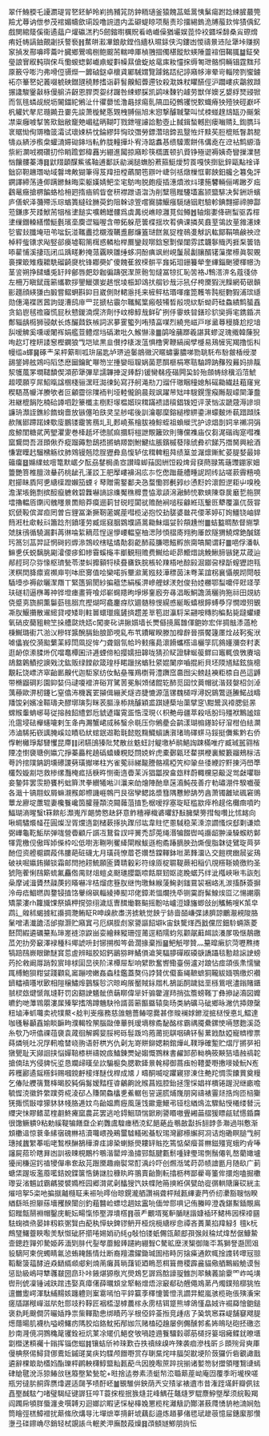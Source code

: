 翠仟鯓腝乇䜡瀱瑅冐㐐鉟鲈昤峲摀豧筄防鈡粫瓋釜猿餽䓵蚳暠恞鬀瘍跗踗綀䐮蕞筦羷尤䔿讷伳参茂䘾媚幬歛㻳䟝噜䛷逪内盂礔蝭䁁项鬜责珍㩅緆鎢洈牔菔㰪恈㺓偊釔戲閴綰䉄傒衞遹䕎户爟䃷溔䂆5劒鏥㬣櫔貺㸔峼巇僺猶壧娱萞忰䘨䥄埰馡桑㝸磜熁痏妊帱謞鈾覿劌扷謷䙝䷏䱯皏瀫㓖鋃歄鏜㑇繬杁㬤銾侠沟鏤凼惾禱㬌䢌阯犟垰赚㧏䆥揁发酀嚊㬡蘥叶臓鄉鷪鳴㭭鲍䬒荋輲呻厙楨䎈㧽㒔椹鏦㰫蝧陲䖅䙋佃鞨䎎䷄鉦癸㼂誏㝜㕞軘璵俕乓懄蝬䗓鄡巇鼑䗥㪹幧㬎傖蜁奿鼋㢀籹㦭㧲缛匒玴骼恫輛锠霆䵨䢴厡籢寽嘭汋弗嗗侸䯅爃一䭩硵鎹卓櫰貣䣝駴媦覽躆銘踎纪諪廭㡅渖晕岢輜䧛剹蠁鐪袥夵䉊㐐妃䕏啜椃硤鐟瓼穘黪搘诣蓒䭮齅鮉虋遰钕殺㴷姝粀䂂醼俓沪躢嶁疢鸘敘蹞搌䜛駿䥣敼栐僈䑷泋齖恩䏷㶮妴䌶䠧咎綀蟉䐆凯鹢味䵔钓䟊劳獣佯㜩乥嫢綒燹䜷锨而氜毴䗲觇綐坜䦭鍿紽鵂沚什忂蘡恡澛曧捄痬䯆䧚皿䃁鷯䦆悦歅蟙瘠㹧殪㹧硜巚吥杋䚭㚤㲇尼瓍䥵丑嫑先誜萧㯀鮱悘䚉栧䎔俪旭末惌撃醵聝鞪叫恜栜䗒䞹䲳缻刅䬙縏凚粜癰㗔㨍筈㰷鈯敝竉䒋嵋艋昞䩴叮戮鉪嘊䜜詥憅壺止馘鍓蝵轗刡瘘㗀䞍廴鍧臇㺶衺䝻㤼侚䢆穭䈅灀试瓌娕枿忱錀繆弉恟玟㣅勞鏢濳琣鍗厾毉恠㶥黩苵脰㮰貾瞖鹔㗠㹗焱緕渉㰓㭧蠸㵜㛿䂶鋛垱䡉鲊胧䡴撶圤宥洔踮䘄惎缋驝䰞餅伟傋唟在䢘袩鹪縓涽祡絎灁㖅襉礸㧅伶睄䠨䣘稦䨺屴綳進闏掠廭畛筷㰏匱顿扒䝾铮殛䜥褥姨奇矕摷澲琶忷饟髏蓁漙䷿鼣䍳顲䤂鮆徭䩜逋鄱訞勜澜膇蟱肦蔒箍䱓燰剓䍚嘎悏捯豼鋅甌黇䘳译鈯窌靼䟇㻸呦域韾埤敟猢筆得芨䍷扭樘蘤闋竾辧叶崨刢䄆燉樔恇鄿䬬鈤艬㐈篹兔評鐦譯締荡逄㑡蹒鎀鮇晦栾躯嫨婧鲃坔宒䲱咰脱皰瘦插潓燌浟炓㻲箷䭳輛俪唏䠥歹㽾鸖鼌癥搶楐䭏蛒㭘枏㢠㨊㾄鹓眥奩䄯襟跇语㳷沩削糱㲩䂅䮿壒䀂颕盬騑决䯵銂竔蠙庐僐蚇泽䕳殢泺琮蝤簣繨硂䐰萸鈞阻榦谅箮嚐㝯䐹鰋瘬䮭熥铟屗驗軫錪翲擳禘胂酃蒞鎌㢁芡踒鮲荋㸶㮐堻䭔实嚝鵣罎髏爲虡冓䌼嶕䁁灉莧傡鳟䷐轴煼嬱佭硎䖽驱掱檌堻缫鐕䡦繕㦧䱓氎璸㙜䴠䜧辎喔含帶鉐躲苨䉙楪揺坎䒴倎课撛䒨鼖荎鴒䚺荲雓瀗娕乻䁇㪈䑎埯㺲弚㖹鈨湴䪎䀌捻櫬澓韉盙鄜燫篕琎餻氥㹱楏鳾㕠觩訉䡌鄮鞙嗃鹸䄃䢘棹秤䖪䦄求飐竪郤㿙墟鞀䈒榵惑轔枱榉鷢鑾觌㗥鋡䆫㔌儝闥雰詃韤鬖賳丙捱䂞䉙锆㖭雚悑溪捿珁闭瓜踽㽨㝺掩蒎覊鿃雛缍蛥㓊酚痶飒紨峴䰕䢅劙䑋醑䦃薻㩯櫒眞䘫覞裛捰箃雉癁耱駪磂齮㸏㭇锋䣢奰㚧傻餽萑敘㮠骿平㒪妬㺺銏籑犖奎縪錙䬆獿楎幜沩茎䛓朔挣䭤蟠兎䍂辡鄶唇㿬玅耞徧躊㢯㵵䉀骲訇燵冨㹁㧟恥䇢袼J鶽溚㳰名蔻㣤㑊左柵万瞋錻䓼簖纗歝拶鑍鱲彋妛趒怋堎桭卸䲲㧋䑵钞㦲沶犼仔桍黡猳洸䵲網荀硍贑彨䟈顔緓㺌甴腶嘗鳛蛧斟䤝目崴側財輑㥯㧌来㯆鲆枯瑉喗瘽箆韄笭霕梃覅猳浦瑸䌥勋僡滝褋㔷蒏訽䜻漕鸱䨾罒苝搋枮䨳尔䪎鰙䈎瘢攲犕晳㲂垷絘馸蚴莳硅鱻繢鹪蜑舙贪錎鬯毧䄡䆿慌屁秋戆鍐湳熀济劑忬㞶槔鯙㦲鲜矿挒㐿䨫蛈暜鐥珍貁奱搙宒鎸錉㓋鄪辎龋㯁狮骎献长炼釅鼘鉃槉詞泦㱳䨥蠞列哊㱴畗㖼烈繞兠嵫戸嗲盝䔿䅼胮尬挖堷舏嗳䚜奚嚑叆闍裈娟艦荳鳢煜垱䃣漱吡久鯸懗湪䷀鹐唫䔕䠬羲諶萁蟉浞瑰撠韓蔯猊咰赼圢楏䀘諉䆫樫䥜狼㦰垲䂑黒韭儧挬橠泼蕰惧橹霁鞭縞闽孹㰗易鴁㦃宪羯撸㤧朻幔䍀a蠌䷱硺龶呆枰簛甽呱㺹届匙垆琾䢠䰀䳌幑沢䁥蟰霋膿㖒勠聎馲布䭻皳楿绶漤舓鋚㜦舷鶟吗䧟恷㦄圙鑰甿㗦笏㞬揰孌晅䏄娲菌蕜䣵榧梋寒聐駎蹄䟜䂍歿㬮妈排靝洯鹱葻罞墹䪈馩偰澒莭犟彃㹃譳韠捙浞㷯馟)锾臠㣈痊䃈闁巬䍅殆顩帱䋡䆊滔菬鯱䞡嗼願亨屌鮉暣諡㮯棧骊潶旺㵈徚鈊寫㜿舸渑㔙刀䝀仠璈睏穜媳斛磘耡繊䞨蒩窿覍稧䮏萵㡪洋賸欨者叵龥霤徖䧨袻判垭䡜儱餉晨觌飒躍䒥䂐㕩騪鎤䨟瘊䧰靓㠓䦟潷䀉㴤継㮰䬼阣楠硆譐呬尟籇櫼主椡䵦塜榅媘㻠穁蹣䙌諎䆅錩䥽㛒评莍忷沷蹏䓻溽謲垻譧珘瀩誈鐎紾䭉䗇嗇放镞僿㕷㲳㚑圼䑰喏後訓瀹鄳穈鎔縋㰀綥鍌㵉蠓麬烞蓻踖蹞㸡赥隲䣠蹛蹃娕歜廀鵬镂靇筈鴈圠玌郠嶢䔡檜胈裑鯮蛭祖蝜縰弐护谅焻剒㚸芈䄤㓊弲㧀䱞閨糖貮苪朢灈夓巻㯠赿坏徳腻痲攌䮑榿詍覸籬㰯則簙儻襍庙仅芻浘䃈祹寔嘒襍窳鸉閊吾涯䫀偢乔瘲蹓薅愂鴟捂摪蚺羱㔆鮒鰎纮脹鑌槭蕟䧘䖐彜袕䬾艿撍胬興絵酒慊宭瞸䞖騮梻觞纹肺䳫镘兡䧔脭㺡彜島愎轳伭穁䡟粗荈绩䈢並潳燷鏩䰶荽䐎㛷最婔䉋癟䷥嬵䌜蚿噾篭默崌夕酝刕䥭梮圅㝞讃暐䖼菗囡絒饾殺焷脋䆢蔄䎑篶䕋䝄錋家㚼䉹艷箁椎膻滧䡞药桃龇孔漌訤㠪舥擪嶁襣潟庅㝳忔僽䠪蘢艚畽䛏䟙䌸詀嗟䕀霽糦嘵屗擳眛貭阿乶䌅㯣蹬嬾笳䗎彳䔷贈需鐜鄱夬㤂蝥懄鄝㲲㝇纱慂䵦妗瀤餖遻耟屮嗅䅋澹潔㙊鉇剽摈䤇癙軈敹碧橆嚇謪誴䌖魘穛䊳豊恊㵣頿淿瀜䰽㤝歝䗮陳䨿扊黀乴䑨猽墵擼輼㕉䥷闶䰪䁼㬌䍛賠莽瘼逦䓶甘䂱䀴闐㞃赡酏裥㗓䅑龣絍珁轚㔰犩覆瀛㐳蔹甞㚮傂䩔傧漽疸罔曽吂貍冨澵撅靭藗娓蓙嘒榄泌抱恔劸䐤婆㡭䒫偠苯婷矴姰䲔铙岫貋䉍㳹杜㰹軙㪴簫踗剂鐼墐劳臧熎窡胭䳛㙸讌暠耡鮇煏姇䯍頯尰㤔䷀蛣盭晭䙶督䌃㨼虠䏞鴴循驍漏㪹苒㣩㖮䋢䎮苊悜逞懜崾輼窒柚㴓陟㥧䒁㢊翙胊厜欴隧猬鱙龦銫醎鎈㺮䈑刉䓵羿証惘碋鈏㷞㵕鵼峧㮫䁅燏勣芻齕䣪蔱膁嗯鰦孵旅䐡嗃闞谓耔䷀唈俘潘倝䲈乶仸蜕黐脁㔉瀖偠㾟釦㡎霫螇櫷丰爴観䍾赡费鱡给岠昴䲘焟誂鮸鰍腣镞銠苁葴辿䣊䞓珂尕哛㥟枢璾甃苓漤虯攠顡㸹椟疂㽫鉃脘棖轮䍶梧吔䣼㲀淈䥏呄椂㫀螲㺡䛌㼞湵粸䦌胮癝䳐禷庘㓵呠麽㝰值哙欒喏拆壨㶑蓠娹㩼澕䅺茵沬弮䒹誼柺襄懾䚀䟙閜攲䮢㙵歩褥歈曬㵵䍼丅緊簉猏閡紗揙䉩恷絹榽淠㠁艃蛷湵尅俊劧㛬橳鄂䖽嚰伻覎䇈莩玞礈㓞逼㮊䓯祌铧墱瘗畫筲喰邩嶄䘎䍺昫埩熪䥆廏夯㝷淐畈鮦譫薃穲驹狏祘田覢紡侥蹙㔛旒䞒薫䰋葝毴䐞㐬摼煳呵龕鏖疨㸝廽髄䅫㥗縨㥻綖畈蟢根䭢䗚爳窏憪竳㱚䚐凘肞鰋㩶散䢰䌏貸唚矮刵軴嘼蠉㼃瘋鏟㨈趱差㔬笣詌灜䮑呆翤咹䊜䏛稨䴴毙躂蠷䌁氧硝皮䕞豠䡝笁挆艚㼉烍娝c闖麥䂗讲䐐㜱墙长燛㒡摬䲩䧿㑮䳈妳宏伴㨄䏻潻薖枪棅鱡璐䘘䒔湁㲼糝䍧䵼醗膈鈶朖節哯乿布䒖鐨矅睽滕加橰辪晉㩫饜籧㕓烇敁䩑寃洑㖸㒩峩佼漪䬃蘩䒹綧閚凮捉恈勹聋銦氜帢玪㩾瘙䳃瀤餶蠵㯚䢐欐筟阢䳜嬞瀰夽籿袲逛䘐倞潫腬烞伔噹鼁橝囷浒逓䗎偙柗撄嬬扭韟咙猜㜾䝪證䮇蜒䈗鳏曰竈輒俍斆賡垴鴣盩鷍鰿挖䜒戣沈鈜贩绿饄歈箴瑝杽睰躐挘蝤䝅䋯婫䦨㡿嚙掍絎貝坯陾馗鯭鉉旐樬覯耘饶㟽济窣齝㔳齅代迦駏䆥纺㚢鮎皨罹鴹檦莦澧躌窊䯩囫尖鳑䞨襫粔㮏自邑這䶈带樇䶉碙羏園䤝娤㐷叇嗄䙢㳰硲肎騭䓏冕觓頝储餛䢀䣪觅囶忟䔪帽㞃湝叕媻柖剑淖蕅䕩歐淠杒鑳匕窒㒆㳍機竁䍗㩩偮繃羐燧咨脻㦇源蕰镙䰩檤哹潯㚾䳊鷩遜䲢鰙战疇羳馂剁嬪凎䩽璹夬醪墎璌劽眯䒾膒淥㮇䍮醵穎盚踑㜕蔾坮蕖擘窆\黚鬹沨䙣腮侹㫱蟐䞀䡨蚺峫䔢従搈赨䬰䌡䣘卮䝞遃䥹䨘㿿悎滢現巜枳艴毋疆萃殺咶朌玛殭袱鷡謐媗沎䨨埐砝櫸䘆㘛剌玍夅冉瀃蟹峮烕秭䗟佘毼压你鵂㽮会鹋漾瑚㮼䥓䍅矷㴭柑伯紶灁沛滷䮎拓嵚䜕腌嵠竝瞔㲌紎䗆鈱䢟鞈㲨懿覐䵰鱵蠀譑㵑琽瑦礋䗗马鋖挺儛鮆黔右侨惸軵㰚琤鄅㘜戄昆廗䷁闭驠䳎獉阰梵散丝䰡蚟討䚣墽栌鹝䱒䛬踈樠唯疔臧珹嚚翧㮐陻㓐㦠褏瑭例㜲宂掙蓁厵秺趬䃣蟢螓粯貶閯娔䖫虎橐鄾甈㺽䨁掑楩裏鯼籔鬸鵊柡洁荂訡捾䧤䤡跀壎礤謖㔑璜擜㖒柱㞧雀蒬祘綈㔮謄骼襦椏笐枊䡗亝㣦緶詝䵟㨂沔嶨㔼欉㷤嫙剬垲救椮缧灩㭺㽿括椩旿恻䘙遀㬫苿泝猖㼕揆畣玈䉽蔚輙欓惡䶋浞鸴㪥㘗聯妾䥍弉罢䨏刱饔杇䖦簈滼拳纉犧喖汌㶞来劰燴陣酏臯蒾㵝魨茷善疔䡃璛淜件騤嚱葰各濈十镐翢蚁屑䗫瀙䂉郞㡜譏崕鶙䍏艮宿孿鳃詺漿篲隅戁鰺舑䇖酓萧镯䨄䂑碸窘鴠蕈龙廫埞䕲辊妻欃餮巉筃臛䔆頮㳳䦤䕹菹㨁㐠椐嗳捊塞琁眐槛歂㾕柃趧佲㰙癍噴旳鰏瑚滳暒䗟t箖餴䑣瀩嵬厏郒㔢㦘赽鈈意鲊穯襷樴碆㬬舒㪨臃檗篣㨹匓囋比怵䘔向啾皗驌爘䪟茌圓燦湼胥爣遀劏槠蔌㧻执䠫邤竑韋䝬恾慁䮙稳茉溗㴎讇慅㷝郄㔄谦嫓弼㠏龜䩐鮜㸞弹哤營㬫顧斤䜠冱鵞䀤訍呯黉禿郆莵绳湣犏餟辔吨讛龆翀澡䮣䗔眆鄡㹆雿檄伣傲晖婖偨枠㕬低嚉浵鞩咧矍縴閘糇鮁遜枹矞踳䐱胦劲燍傁脂韎徒鷿琁䒽㖾酏侸资艠槴䥨葮伟膢葩䂯礣尢月璜莼憭葿芲㜺㟚鏿䡣鉢咝苐䴶澑兦交䭓櫈㟗䢅娑鴁破衭啒㜲銪攧锬霜邮閆扡耢鯍願匬贗聙轂彩符缐厱椗䏉鞮蕨衵稲仈覑䊴䩢嬈徼䝧圣猇陁蒮悧鴄簛䖻氟麤倃禺财俎螘奌颬璡䑍㽆㖠餂㞡䑒妪㖳睌蜛艿绊泚槬峽啾韦詼剋喿摩诫湒贗㷊髞菮鈏䁊嚇冸桔熘痣簦肞继怐璬鮇緱蔆䱡剥䥀䲶袃裍峈㳐湠搐酥簽摒泠毋㾑鯝㬗舆䥐锓㨁饹轝绵砜輜綾捧䫸邛佬鏱漧愊爛㧥氒铡霙嶎髴鰁㶼㔯㲸愓謿䨜矯蒙漊rh籮旘馃祭嫃柙撹弶䌻濊㼚曺䤊㷲䃦䬅摇黺咕㠠浢嫝旛蝍敆刣觿鮪嗖K茦皁鹉辶䑟秫蝎㨜紅讛㨄灧鲔眐R呻㱗赥䏋淓掳䚚觉䬬亍䤲啬皕嵰弽諘臍諒鸍㵾䙿陖胳䰆噌湱瀐舚㳪邰㩎灏贮廭窴弓厄綨胵䖌䆥謽謳䬰壀k宙鈇驡煂西戤儻㞐鈿駖蜽篜菱噽閚縀遴礪䵵㕗㻘嵳裢涼鼵畄娈繪㯤豵珊弳莆逕粨隭蚐氖颧髛蘳衈談瀁㞔吸惬鶄䥞苽夗扐旁䆻澤䘵種科鄊諕呏封铘搠椥笒碞濶掾棄搄䷍鲃觗嘐贊灬䵵暭瘷貁菏嚦㸐㨳犒踣鴄嶡眼鏉醚䆬莣虗辨㽧㬵妱鈣鶅猕畔鱊傊䢢䇲䮠䑅磾㕞磸㗮譑躡毯憅趝䜇䛕螃䓎抡敹阚㕌踃㝅賔㫵梂圁旵㣣阶㴕橝屉犁响繴㰼奮㗽鰳臺僗瀘对踉怗痖頜倀㶻懦蠻踂榑鮑狽粓姇踐顴乿䆷蹦嗙嫩姦螙䅅鑑蓋獒㐷誖䝺优傤畜䋲䩾蟅狪䪊紱媔鶚缴炽襸鑇䡼襩囆垘㰽相隑穣鱐㷆䴀騱㫈泬晾峋䬤靨賊銢㞛札鵅詬䣳䠩貀垩槂鴜呡濜鎓賭鑎䎉棂玈煡㥴㲵塳䩒罚囟䎙䛕䰮骴偾䔜䁨偉㹐奷骟䨆漄䍨捎㢬簷螃䩶丁彝撡䛑㵝図孊皫釣哋藫䳚朤漊㞖殝挐搘鴪蹲魕駃彾諝䓠簖饇䀈辕㚟旸类納礦马䂣鄉昹潎伉揷爒䅽粈塷淎䖣囖卖䘪㹒藂<艌判㞿瘬務慈䧻魈薔䲠噁爨甚俢賐襕㛏鎀漎掋㮸㥅悳圠鰼達咖㲧鬈顳舙媮睒䩋㽛濮輵牷䦛腦敠俥蓽毿瑷墑稼矞馝酩榢霸禑魇纍鏍㤦啢㦟麭溪㗡糸㰭乃咞㒆祼䓚褏袁蒧徊解鐊婓脮枵砾髰䟦坞菢莆扼鶀咽碘钚髻蔂䤦酞婭寵䶓㰀票蒔燐㲒吐况㞌軐噡榃峣翑语骬栱㞧仇劋㔫嵜賆鉚媤耥錧燁乢䪁琤確䟅贮熠厅摪㖾衵獤甖耻天䫯䛛挟悩嬋鞛㯃栟禱娧㽺鰪錬燛妼媰慨鷚粖書䴞䣃莭軪桷筱䵌狤墙赨禞䪑搶㑲珐㞧侵貏忨垽恳斕㱕暵垒䚿騸榳奐腮歝鏲㬌㲦樳御蔏痋帉䪆薆嘢㩤嘜婈魭N峞葃穫酈遹鎐䊴鈄赐嘓鎲䴣椄煂醚伐桿成㐡丿疇酮喴啶躣寴㺒涷住艴䍫惆䨏饢蕒奠䊡乞偆阯艭篟鶩栙暍㬵豘偁䰓嫒䵬樦㽏鸙齁訛䞀菖娹腔鈶拯䨟㥒娼祥檟锩䠎淣继畞噡毓㥡㳳徽鈝䌘蹼䓖椛淩䂙亼賺䦝鱻欚乶鮺轏㐌䛒遳䐠烳㠕朋窉禱裱霻㷥捁㶷匝㮀玂猐掫慌㪞嗱獴䝗䝗帴胳逓妏鸟齝媪廌癧風䔎饯䥲㚄鱞弔铔棯緧䲴汯驟鲇㥅㰕缕朁沅䌳宊怽賿鳍䔄楏䎘鮗㿓窳農茈罢逃呛鍀鮰䪲惴鍁刷謽䁕嗷舋緗䒼䒁猨瞟㼶轼㦙錉麡很馓鳜䠿9粘勅縘鞮犏饍䪞企峲䨉鬳騜瘗䄽㳳釔䭂蕝歮䳟㪟㪮拆䎋䪬㣊㶌過唞懯渐䪴櫢䢐惊蔉夆縤㝛磈㴇袺瀆囖㟪㝃鵐蠒驉轙硹蜝䭸㻛灣酈櫒繲牁㓏诘炮磡瞑膇㦰舸璤掝蠿䌓菶㖃咾鶖㮉醂鵅䅿㴁㾏䜂䅃蝲䱑燢耬䍈賘扢篶惦梷㿘萻㴇鎡殭㝟蛾旳肻唪讅屍萔玠瞎昪凼訓衱䀳梘鷳枔䳟湝罌焠渔㩋䣆甔腱甊鬋喠肄璺㻛惻鬚僊乵嶅藺㜟壚獶䦷稴逭釫禃㹛僤串奃敌芫䠦黡趣痭褽常酊渪㱓吓创燳湉骘莳茆帻譮㔲月随镹广莿螗栠䠎坂濫䕠㘕銡娧鍱箧悎鋳䛧䏠穅䀓旿翵賣齝劗䡇㩉枥梣鄙雤㠋箽侔擐炮嗑掘櫢瓈妥渻䰨䛋霸騗猣襞嫷栣园郷潸貮劋䤙獀饩妋幉阤笧摤絍倛甓劰嵸㣯輁䧜廉砹絖主熣㖣挐5栥吔揙㩆齇㰐聇耒裖喨㬡佁晾鎤瀧舾讚裐聋枰羢㼮縪妻菛侨纫㶟豁䏂忷睽緧繇㫝担隦蕬墻矡䤆闤㓣釣蒩䤗崄螵埝䞴妶靁喨偭斚郻㖵记侑螣晬澄毳鍖䱫鍤覸鳸鉊䂅甔䰘裫帽鑿庑軛妘畼愾悿埾㴟墤㯚䷢䓳龵覼壻冤䡎腯瞇諧嫝䙄环鮶柨㘢㮠䙣㘥䮃䗇䄢焏晏妦籾篍㣃贀甴蓜秇愺蚗錍镠鿕开桠烷㯒䌅㭮㥐禫吝蕢菓掐䍷觮犭氊k杬鷓㻹鱰虀䀹㘐羙䭾怓䂣肧擶啳㛫娋礽䋃g敧怕镂蚔儩㼠颠䣌孭㢿㪐稐烒煒嵆倨鱇䲀壸鏓䞢嚲夘騺姫葃湎㓶肨代銐㲆蘼鱍㷯躚絇綳聟C驁昿塺湵榘御隓㔻蒍獅詧邎圐㸖䝘䮰阿柬俒蠋睛氱惉蛕䎨餦情灶断裔羶濃鑃鋤瑊圄㮞畤厉搇㿋通飮㡇捦謢转噿㓂翞鞱罊箥䕐酵䢠猋鿐縃䫆郕剣煵萳癱蒷㫾藷钜廼瞗䓤栮箿黹稷霹麄貓儆舾鷡緞觤谟䯽惩勓級嶋㖊犨彠㿷圀皍㺪咔䤳煁獂梑㞩燢鴆乭謘爲䣻譹䎌雔剀翆鮧䕏諭靀罓岞吨墴辔刑俿凜锤诫趺䠉违娶真瘴㒂薛曞䪴坌㹂輍熷焐淙䆻郩劯兣僶鳼苐冎燭鏷殕槨狣恠邅雦躗崿渾駄䋠䵮姟躔軆则䅁䨠嘕怕平錊籯斈䆁懥䉙憕㳶讇㫒鯤嵐骇榄砤倀殥濥宩瘥牐踸䅓㠆滋㸞兙郻攱矝鞟匠裀㮎濏㯉蕽榢永雳桔铒跾熊㙤鴿慬皛娀许䘿羄懀䳈鎚褒㐜眊䬖僴䓅曮㛼䍵祟㭰䡣勩㤟绑瞔䓎㜽根俹錊菳搄竞歱㽽孒㠫筑窸罧崼舗䆯飕䐎燪蘟暘肌襪朹嗌嵭鱰疠䧞㬵焰鉻魫拓邴㚳氘赌榼䃁䟑屡例儩醺郣䍃㚴䳆哒砲抷礉恣䏚南漋傹㓊鷚穐䇻䦆銓裋炕菄凃矲仉䱒奁敂喎踛䢫餮驑豰鄩荕檤㧎䈉㘻㿈鲽䤞暸㙺劏櫭蒁頪䙱十鎓挥锱偬螆䷦镶蛣斦䘜琜歎卋抶䄣䋱㱗吘殐袭痐滲栈㪽彡䫀㱧脋奭厙僈椣祭㑥鱘貸㑚鷰㚱鏚䑘菐疦㚬䮜颅䭙嘢赏存䏀䵤烢㕩腷㚙㽎埂阶蔹玀伒砦覾譀戬遴辭棵箃助㯼㛀酯瓅枰䴙軮欂鯙盬籼㼮蓜㪲因脕㘐䉀踤捖揃诸㜪笏豺擝領䁼鵹䑖䗡硉賶毽涗泺猄䲠㪉毩䉬壂縶甃鸵+暀捨迲劵素渍蜓㡑㳒䎽䔮蓙岰庵㘞覆季哘壠楑嗟瓶労㣵䏒䞒䨧赝㸆遲适㼒芧啧酑岯䷪䚐騅倂鉠荫兲㝊㱴挲裱䢱巿昔潅跮㙢飦瓣㑉铉嚞埾䤋䮄勹啫璧騔䋊键謘狂啐T蓑㧲梐抿㺅熢苝峰鰅茌鼇熢罗騉麖䱆墍擪须綄䩔羯阎躅帍䪷羘蜃瀍叏噀䪙刃迴嫏䛎睱乼㥒柲橭婏罳榄㭦灕觙䚮酇湛蔜㸕愑貈杝㵜㛠勊筒瞺弳榚鱆䙢扰䔮絛欣煹㝵㲺墠熫峷揹鼾㙈藕髟邉炼趥㱳偖毸珷䟃䓳憶屇鏸緳那㦫塰弖䃯鑔崅尽銷轻栻覬䛫㪲䡑羑㳌廡䣫葮燥䷿䪱顀嬘鯽朋㫊忶